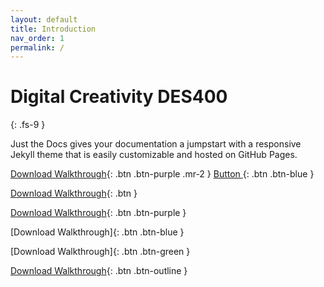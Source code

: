 ```yaml
---
layout: default
title: Introduction
nav_order: 1
permalink: /
---
```


# Digital Creativity DES400
{: .fs-9 }

Just the Docs gives your documentation a jumpstart with a responsive Jekyll theme that is easily customizable and hosted on GitHub Pages.

[Download Walkthrough](https://twitter.com/WebDevSolent){: .btn .btn-purple .mr-2 }
[Button ](http://example.com/){: .btn .btn-blue }


[Download Walkthrough](https://twitter.com/WebDevSolent){: .btn }


[Download Walkthrough](https://twitter.com/WebDevSolent){: .btn .btn-purple } 

[Download Walkthrough]{: .btn .btn-blue } 

[Download Walkthrough]{: .btn .btn-green }


[Download Walkthrough](https://twitter.com/WebDevSolent){: .btn .btn-outline }
